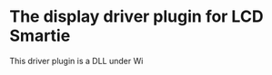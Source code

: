 # The display driver plugin for LCD Smartie

This driver plugin is a DLL under Wi
<!--stackedit_data:
eyJoaXN0b3J5IjpbMTk1MDg0MDA5N119
-->